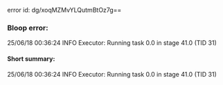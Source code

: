 error id: dg/xoqMZMvYLQutmBtOz7g==
### Bloop error:

25/06/18 00:36:24 INFO Executor: Running task 0.0 in stage 41.0 (TID 31)
#### Short summary: 

25/06/18 00:36:24 INFO Executor: Running task 0.0 in stage 41.0 (TID 31)